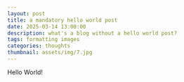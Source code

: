 ```yaml
---
layout: post
title: a mandatory hello world post
date: 2025-03-14 13:00:00
description: what's a blog without a hello world post?
tags: formatting images
categories: thoughts
thumbnail: assets/img/7.jpg
---
```


Hello World!
